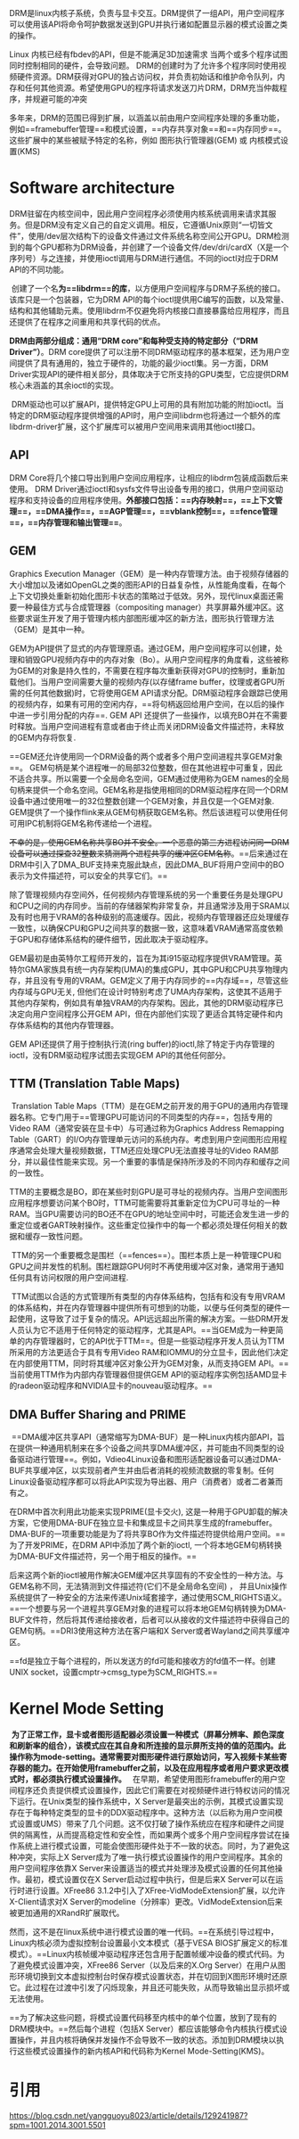
DRM是linux内核子系统，负责与显卡交互。DRM提供了一组API，用户空间程序可以使用该API将命令呵护数据发送到GPU并执行诸如配置显示器的模式设置之类的操作。

Linux 内核已经有fbdev的API，但是不能满足3D加速需求
当两个或多个程序试图同时控制相同的硬件，会导致问题。
DRM的创建时为了允许多个程序同时使用视频硬件资源。DRM获得对GPU的独占访问权，并负责初始话和维护命令队列，内存和任何其他资源。希望使用GPU的程序将请求发送刀片DRM，DRM充当仲裁程序，并规避可能的冲突

多年来，DRM的范围已得到扩展，以涵盖以前由用户空间程序处理的多重功能，例如==framebuffer管理==和模式设置，==内存共享对象==和==内存同步==。这些扩展中的某些被赋予特定的名称，例如 图形执行管理器(GEM) 或 内核模式设置(KMS)

# Software architecture

DRM驻留在内核空间中，因此用户空间程序必须使用内核系统调用来请求其服务。但是DRM没有定义自己的自定义调用。相反，它遵循Unix原则“一切皆文件”，使用/dev层次结构下的设备文件通过文件系统名称空间公开GPU。DRM检测到的每个GPU都称为DRM设备，并创建了一个设备文件/dev/dri/cardX（X是一个序列号）与之连接，并使用ioctl调用与DRM进行通信。不同的ioctl对应于DRM API的不同功能。

 创建了一个名**为==libdrm==的库**，以方便用户空间程序与DRM子系统的接口。该库只是一个包装器，它为DRM API的每个ioctl提供用C编写的函数，以及常量、结构和其他辅助元素。使用libdrm不仅避免将内核接口直接暴露给应用程序，而且还提供了在程序之间重用和共享代码的优点。

**DRM由两部分组成：通用“DRM core”和每种受支持的特定部分（“DRM Driver”）**。DRM core提供了可以注册不同DRM驱动程序的基本框架，还为用户空间提供了具有通用的，独立于硬件的，功能的最少ioctl集。另一方面，DRM Driver实现API的硬件相关部分，具体取决于它所支持的GPU类型，它应提供DRM核心未涵盖的其余ioctl的实现。

 DRM驱动也可以扩展API，提供特定GPU上可用的具有附加功能的附加ioctl。当特定的DRM驱动程序提供增强的API时，用户空间libdrm也将通过一个额外的库libdrm-driver扩展，这个扩展库可以被用户空间用来调用其他ioctl接口。

##  API
DRM Core将几个接口导出到用户空间应用程序，让相应的libdrm包装成函数后来使用。
DRM Driver通过ioctl和sysfs文件导出设备专用的接口，供用户空间驱动程序和支持设备的应用程序使用。**外部接口包括：==内存映射==，==上下文管理==，==DMA操作==，==AGP管理==，==vblank控制==，==fence管理==，==内存管理和输出管理==**。

## GEM
Graphics Execution Manager（GEM）是一种内存管理方法。由于视频存储器的大小增加以及诸如OpenGL之类的图形API的日益复杂性，从性能角度看，在每个上下文切换处重新初始化图形卡状态的策略过于低效。另外，现代linux桌面还需要一种最佳方式与合成管理器（compositing manager）共享屏幕外缓冲区。这些要求诞生开发了用于管理内核内部图形缓冲区的新方法，图形执行管理方法（GEM）是其中一种。

GEM为API提供了显式的内存管理原语。通过GEM，用户空间程序可以创建，处理和销毁GPU视频内存中的内存对象（Bo）。从用户空间程序的角度看，这些被称为GEM的对象是持久性的，不需要在程序每次重新获得对GPU的控制时，重新加载他们。当用户空间需要大量的视频内存(以存储frame buffer，纹理或者GPU所需的任何其他数据)时，它将使用GEM API请求分配。DRM驱动程序会跟踪已使用的视频内存，如果有可用的空闲内存，==将句柄返回给用户空间，在以后的操作中进一步引用分配的内存==. GEM API 还提供了一些操作，以填充BO并在不需要时释放。当用户空间进程有意或者由于终止而关闭DRM设备文件描述符，未释放的GEM内存将恢复.

==GEM还允许使用同一个DRM设备的两个或者多个用户空间进程共享GEM对象==。 GEM句柄是某个进程唯一的局部32位整数，但在其他进程中可重复，因此不适合共享。所以需要一个全局命名空间，GEM通过使用称为GEM names的全局句柄来提供一个命名空间。GEM名称是指使用相同的DRM驱动程序在同一个DRM设备中通过使用唯一的32位整数创建一个GEM对象，并且仅是一个GEM对象. GEM提供了一个操作flink来从GEM句柄获取GEM名称。然后该进程可以使用任何可用IPC机制将GEM名称传递给一个进程。

~~不幸的是，使用GEM名称共享BO并不安全。一个恶意的第三方进程访问同一DRM设备可以通过探查32整数来猜测两个进程共享的缓冲区GEM名称~~。==后来通过在DRM中引入了DMA_BUF支持来克服此缺点，因此DMA_BUF将用户空间中的BO表示为文件描述符，可以安全的共享它们。==

除了管理视频内存空间外，任何视频内存管理系统的另一个重要任务是处理GPU和CPU之间的内存同步。当前的存储器架构非常复杂，并且通常涉及用于SRAM以及有时也用于VRAM的各种级别的高速缓存。因此，视频内存管理器还应处理缓存一致性，以确保CPU和GPU之间共享的数据一致，这意味着VRAM通常高度依赖于GPU和存储体系结构的硬件细节，因此取决于驱动程序。

GEM最初是由英特尔工程师开发的，旨在为其i915驱动程序提供VRAM管理。英特尔GMA家族具有统一内存架构(UMA)的集成GPU，其中GPU和CPU共享物理内存，并且没有专用的VRAM。GEM定义了用于内存同步的==内存域==，尽管这些内存域与GPU无关, 但他们在设计时特别考虑了UMA内存架构，这使其不适用于其他内存架构，例如具有单独VRAM的内存架构。因此，其他的DRM驱动程序已决定向用户空间程序公开GEM API，但在内部他们实现了更适合其特定硬件和内存体系结构的其他内存管理器。

GEM API还提供了用于控制执行流(ring buffer)的ioctl,除了特定于内存管理的ioctl，没有DRM驱动程序试图去实现GEM API的其他任何部分。

## TTM (Translation Table Maps)

 Translation Table Maps（TTM）是在GEM之前开发的用于GPU的通用内存管理器名称。它专门用于==管理GPU可能访问的不同类型的内存==，包括专用的Video RAM（通常安装在显卡中）与可通过称为Graphics Address Remapping Table（GART）的I/O内存管理单元访问的系统内存。考虑到用户空间图形应用程序通常会处理大量视频数据，TTM还应处理CPU无法直接寻址的Video RAM部分，并以最佳性能来实现。另一个重要的事情是保持所涉及的不同内存和缓存之间的一致性。

TTM的主要概念是BO，即在某些时刻GPU是可寻址的视频内存。当用户空间图形应用程序想要访问某个BO时，TTM可能需要将其重新定位为CPU可寻址的一种RAM。当GPU需要访问的BO还不在GPU的地址空间中时，可能还会发生进一步的重定位或者GART映射操作。这些重定位操作中的每一个都必须处理任何相关的数据和缓存一致性问题。

 TTM的另一个重要概念是围栏（==fences==）。围栏本质上是一种管理CPU和GPU之间并发性的机制。围栏跟踪GPU何时不再使用缓冲区对象，通常用于通知任何具有访问权限的用户空间进程.

 TTM试图以合适的方式管理所有类型的内存体系结构，包括有和没有专用VRAM的体系结构，并在内存管理器中提供所有可想到的功能，以便与任何类型的硬件一起使用，这导致了过于复杂的情况。API远远超出所需的解决方案。一些DRM开发人员认为它不适用于任何特定的驱动程序，尤其是API。==当GEM成为一种更简单的内存管理器时，它的API优于TTM==。但是一些驱动程序开发人员认为TTM所采用的方法更适合于具有专用Video RAM和IOMMU的分立显卡，因此他们决定在内部使用TTM，同时将其缓冲区对象公开为GEM对象，从而支持GEM API。==当前使用TTM作为内部内存管理器但提供GEM API的驱动程序实例包括AMD显卡的radeon驱动程序和NVIDIA显卡的nouveau驱动程序。==

## DMA Buffer Sharing and PRIME

 ==DMA缓冲区共享API（通常缩写为DMA-BUF）是一种Linux内核内部API，旨在提供一种通用机制来在多个设备之间共享DMA缓冲区，并可能由不同类型的设备驱动进行管理==。例如，Vdieo4Linux设备和图形适配器设备可以通过DMA-BUF共享缓冲区，以实现前者产生并由后者消耗的视频流数据的零复制。任何Linux设备驱动程序都可以将此API实现为导出器、用户（消费者）或者二者兼而有之。

在DRM中首次利用此功能来实现PRIME(显卡交火), 这是一种用于GPU卸载的解决方案，它使用DMA-BUF在独立显卡和集成显卡之间共享生成的framebuffer。DMA-BUF的一项重要功能是为了将共享BO作为文件描述符提供给用户空间。==为了开发PRIME，在DRM API中添加了两个新的ioctl, 一个将本地GEM句柄转换为DMA-BUF文件描述符，另一个用于相反的操作。==

后来这两个新的ioctl被用作解决GEM缓冲区共享固有的不安全性的一种方法。与GEM名称不同，无法猜测到文件描述符(它们不是全局命名空间) ， 并且Unix操作系统提供了一种安全的方法来传递Unix域套接字，通过使用SCM_RIGHTS语义。==一个想要与另一个进程共享GEM对象的进程可以将本地GEM句柄转换为DMA-BUF文件符，然后将其传递给接收者，后者可以从接收的文件描述符中获得自己的GEM句柄。==DRI3使用这种方法在客户端和X Server或者Wayland之间共享缓冲区。

==fd是独立于每个进程的，所以发送方的fd可能和接收方的fd值不一样。创建UNIX socket，设置cmptr->cmsg_type为SCM_RIGHTS.==


# Kernel Mode Setting
 **为了正常工作，显卡或者图形适配器必须设置一种模式（屏幕分辨率、颜色深度和刷新率的组合），该模式应在其自身和所连接的显示屏所支持的值的范围内。此操作称为mode-setting。通常需要对图形硬件进行原始访问，写入视频卡某些寄存器的能力。在开始使用framebuffer之前，以及在应用程序或者用户要求更改模式时，都必须执行模式设置操作。**
 
在早期，希望使用图形framebuffer的用户空间程序还负责提供模式设置操作，因此它们需要在对视频硬件进行特权访问的情况下运行。在Unix类型的操作系统中，X Server是最突出的示例，其模式设置实现存在于每种特定类型的显卡的DDX驱动程序中。这种方法（以后称为用户空间模式设置或UMS）带来了几个问题。这不仅打破了操作系统应在程序和硬件之间提供的隔离性，从而提高稳定性和安全性，而如果两个或多个用户空间程序尝试在操作系统上进行模式设置，可能会使图形硬件处于不一致的状态。同时，为了避免这种冲突，实际上X Server成为了唯一执行模式设置操作的用户空间程序。其余的用户空间程序依靠X Server来设置适当的模式并处理涉及模式设置的任何其他操作。最初，模式设置仅在X Server启动过程中执行，但是后来X Server可以在运行时进行设置。XFree86 3.1.2中引入了XFree-VidModeExtension扩展，以允许X-Client请求对X Server的modeline（分辨率）更改。VidModeExtension后来被更加通用的XRandR扩展取代。

然而，这不是在linux系统中进行模式设置的唯一代码。==在系统引导过程中，Linux内核必须为虚拟控制台设置最小文本模式（基于VESA BIOS扩展定义的标准模式）。==Linux内核帧缓冲驱动程序还包含用于配置帧缓冲设备的模式代码。为了避免模式设置冲突，XFree86 Server（以及后来的X.Org Server）在用户从图形环境切换到文本虚拟控制台时保存模式设置状态，并在切回到X图形环境时还原它。此过程在过渡中引发了闪烁现象，并且还可能失败，从而导致输出显示损坏或无法使用。

==为了解决这些问题，将模式设置代码移至内核中的单个位置，放到了现有的DRM模块中。==然后每个进程（包括X Server）都应该能够命令内核执行模式设置操作，并且内核将确保并发操作不会导致不一致的状态。添加到DRM模块以执行这些模式设置操作的新内核API和代码称为Kernel Mode-Setting(KMS)。

# 引用
https://blog.csdn.net/yangguoyu8023/article/details/129241987?spm=1001.2014.3001.5501

